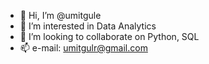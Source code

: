 - 👋 Hi, I’m @umitgule
- 👀 I’m interested in Data Analytics
- 💞️ I’m looking to collaborate on Python, SQL
- 📫 e-mail: umitgulr@gmail.com

